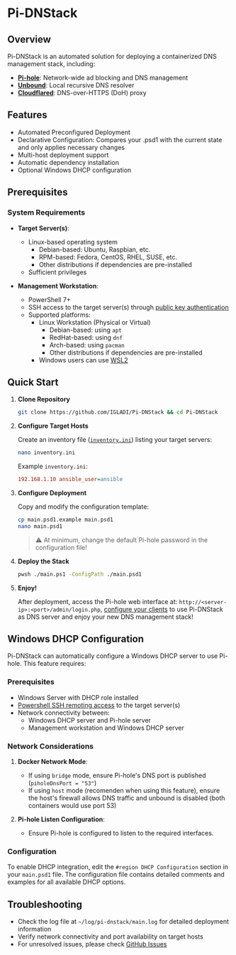 <!-- Disclaimer: Readme had been refined by ai -->

# Pi-DNStack

## Overview

Pi-DNStack is an automated solution for deploying a containerized DNS management stack, including:

-   [**Pi-hole**](https://pi-hole.net): Network-wide ad blocking and DNS management
-   [**Unbound**](https://docs.pi-hole.net/guides/dns/unbound/): Local recursive DNS resolver
-   [**Cloudflared**](https://docs.pi-hole.net/guides/dns/cloudflared/): DNS-over-HTTPS (DoH) proxy

## Features

-   Automated Preconfigured Deployment
-   Declarative Configuration: Compares your .psd1 with the current state and only applies necessary changes
-   Multi-host deployment support
-   Automatic dependency installation
-   Optional Windows DHCP configuration

## Prerequisites

### System Requirements

-   **Target Server(s)**:

    -   Linux-based operating system
        -   Debian-based: Ubuntu, Raspbian, etc.
        -   RPM-based: Fedora, CentOS, RHEL, SUSE, etc.
        -   Other distributions if dependencies are pre-installed
    -   Sufficient privileges

-   **Management Workstation**:
    -   PowerShell 7+
    -   SSH access to the target server(s) through [public key authentication](https://www.digitalocean.com/community/tutorials/how-to-configure-ssh-key-based-authentication-on-a-linux-server)
    -   Supported platforms:
        -   Linux Workstation (Physical or Virtual)
            -   Debian-based: using `apt`
            -   RedHat-based: using `dnf`
            -   Arch-based: using `pacman`
            -   Other distributions if dependencies are pre-installed
        -   Windows users can use [WSL2](https://docs.microsoft.com/en-us/windows/wsl/install)

## Quick Start

1. **Clone Repository**

    ```bash
    git clone https://github.com/IGLADI/Pi-DNStack && cd Pi-DNStack
    ```

2. **Configure Target Hosts**

    Create an inventory file ([`inventory.ini`](https://docs.ansible.com/ansible/latest/collections/ansible/builtin/ini_inventory.html)) listing your target servers:

    ```bash
    nano inventory.ini
    ```

    Example `inventory.ini`:

    ```ini
    192.168.1.10 ansible_user=ansible
    ```

3. **Configure Deployment**

    Copy and modify the configuration template:

    ```bash
    cp main.psd1.example main.psd1
    nano main.psd1
    ```

    > ⚠️ At minimum, change the default Pi-hole password in the configuration file!

4. **Deploy the Stack**

    ```bash
    pwsh ./main.ps1 -ConfigPath ./main.psd1
    ```

5. **Enjoy!**

    After deployment, access the Pi-hole web interface at: `http://<server-ip>:<port>/admin/login.php`, [configure your clients](https://www.windowscentral.com/how-change-your-pcs-dns-settings-windows-10#:~:text=HOW%20TO%20CHANGE%20DNS%20SETTINGS%20USING%20SETTINGS%20ON%20WINDOWS%2010) to use Pi-DNStack as DNS server and enjoy your new DNS management stack!

## Windows DHCP Configuration

Pi-DNStack can automatically configure a Windows DHCP server to use Pi-hole. This feature requires:

### Prerequisites

-   Windows Server with DHCP role installed
-   [Powershell SSH remoting access](https://learn.microsoft.com/th-th/powershell/scripting/security/remoting/ssh-remoting-in-powershell?view=powershell-7.4) to the target server(s)
-   Network connectivity between:
    -   Windows DHCP server and Pi-hole server
    -   Management workstation and Windows DHCP server

### Network Considerations

1. **Docker Network Mode**:

    - If using `bridge` mode, ensure Pi-hole's DNS port is published (`piholeDnsPort = "53"`)
    - If using `host` mode (recomenden when using this feature), ensure the host's firewall allows DNS traffic and unbound is disabled (both containers would use port 53)

2. **Pi-hole Listen Configuration**:
    - Ensure Pi-hole is configured to listen to the required interfaces.

### Configuration

To enable DHCP integration, edit the `#region DHCP Configuration` section in your `main.psd1` file. The configuration file contains detailed comments and examples for all available DHCP options.

## Troubleshooting

-   Check the log file at `~/log/pi-dnstack/main.log` for detailed deployment information
-   Verify network connectivity and port availability on target hosts
-   For unresolved issues, please check [GitHub Issues](https://github.com/IGLADI/Pi-DNStack/issues)
